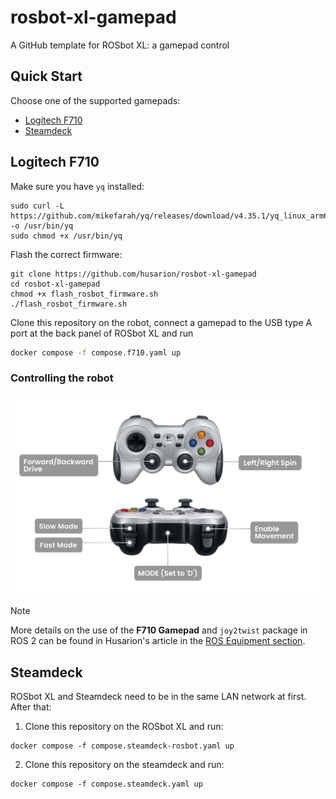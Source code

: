 # rosbot-xl-gamepad

A GitHub template for ROSbot XL: a gamepad control 

## Quick Start

Choose one of the supported gamepads:

- [Logitech F710](#logitech-f710)
- [Steamdeck](#steamdeck)

## Logitech F710

Make sure you have `yq` installed:

```
sudo curl -L https://github.com/mikefarah/yq/releases/download/v4.35.1/yq_linux_arm64 -o /usr/bin/yq
sudo chmod +x /usr/bin/yq
```

Flash the correct firmware:

```
git clone https://github.com/husarion/rosbot-xl-gamepad
cd rosbot-xl-gamepad
chmod +x flash_rosbot_firmware.sh
./flash_rosbot_firmware.sh
```

Clone this repository on the robot, connect a gamepad to the USB type A port at the back panel of ROSbot XL and run

```bash
docker compose -f compose.f710.yaml up
```

### Controlling the robot

![ROSbot control with gamepad](.docs/gamepad-legend.png)

> [!NOTE]
> More details on the use of the **F710 Gamepad** and `joy2twist` package in ROS 2 can be found in Husarion's article in the [ROS Equipment section](https://husarion.com/tutorials/ros-equipment/gamepad-f710/).

## Steamdeck

ROSbot XL and Steamdeck need to be in the same LAN network at first. After that:

1. Clone this repository on the ROSbot XL and run:

```
docker compose -f compose.steamdeck-rosbot.yaml up
```

2. Clone this repository on the steamdeck and run:

```
docker compose -f compose.steamdeck.yaml up
```
